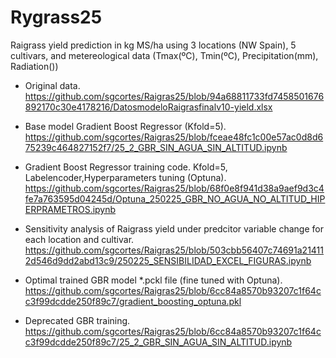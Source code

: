 # Rygrass25

Raigrass yield prediction in kg MS/ha using 3 locations (NW Spain), 5 cultivars, and metereological data (Tmax(ºC), Tmin(ºC), Precipitation(mm), Radiation())
+ Original data. https://github.com/sgcortes/Raigras25/blob/94a68811733fd7458501676892170c30e4178216/DatosmodeloRaigrasfinalv10-yield.xlsx
+ Base model Gradient Boost Regressor (Kfold=5). https://github.com/sgcortes/Raigras25/blob/fceae48fc1c00e57ac0d8d675239c464827152f7/25_2_GBR_SIN_AGUA_SIN_ALTITUD.ipynb
+ Gradient Boost Regressor training code. Kfold=5, Labelencoder,Hyperparameters tuning (Optuna). https://github.com/sgcortes/Raigras25/blob/68f0e8f941d38a9aef9d3c4fe7a763595d04245d/Optuna_250225_GBR_NO_AGUA_NO_ALTITUD_HIPERPRAMETROS.ipynb
+ Sensitivity analysis of Raigrass yield under predcitor variable change for each location and cultivar. https://github.com/sgcortes/Raigras25/blob/503cbb56407c74691a214112d546d9dd2abd13c9/250225_SENSIBILIDAD_EXCEL_FIGURAS.ipynb
+ Optimal trained GBR model *.pckl file (fine tuned with Optuna). https://github.com/sgcortes/Raigras25/blob/6cc84a8570b93207c1f64cc3f99dcdde250f89c7/gradient_boosting_optuna.pkl

+ Deprecated GBR training. https://github.com/sgcortes/Raigras25/blob/6cc84a8570b93207c1f64cc3f99dcdde250f89c7/25_2_GBR_SIN_AGUA_SIN_ALTITUD.ipynb
   
